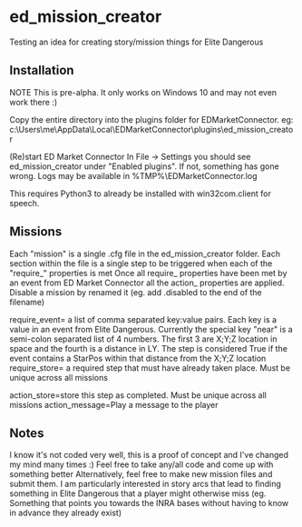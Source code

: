 # ed_mission_creator
Testing an idea for creating story/mission things for Elite Dangerous

Installation
------------
NOTE This is pre-alpha. It only works on Windows 10 and may not even work there :)

Copy the entire directory into the plugins folder for EDMarketConnector. eg:
c:\Users\me\AppData\Local\EDMarketConnector\plugins\ed_mission_creator

(Re)start ED Market Connector
In File -> Settings you should see ed_mission_creator under "Enabled plugins". If not, something has gone wrong. Logs may be available in %TMP%\EDMarketConnector.log

This requires Python3 to already be installed with win32com.client for speech.

Missions
--------
Each "mission" is a single .cfg file in the ed_mission_creator folder.
Each section within the file is a single step to be triggered when each of the "require_" properties is met
Once all require_ properties have been met by an event from ED Market Connector all the action_ properties are applied.
Disable a mission by renamed it (eg. add .disabled to the end of the filename)

require_event= a list of comma separated key:value pairs. Each key is a value in an event from Elite Dangerous. Currently the special key "near" is a semi-colon separated list of 4 numbers. The first 3 are X;Y;Z location in space and the fourth is a distance in LY. The step is considered True if the event contains a StarPos within that distance from the X;Y;Z location
require_store= a required step that must have already taken place. Must be unique across all missions

action_store=store this step as completed. Must be unique across all missions
action_message=Play a message to the player


Notes
-----
I know it's not coded very well, this is a proof of concept and I've changed my mind many times :)
Feel free to take any/all code and come up with something better
Alternatively, feel free to make new mission files and submit them. I am particularly interested in story arcs that lead to finding something in Elite Dangerous that a player might otherwise miss (eg. Something that points you towards the INRA bases without having to know in advance they already exist)

